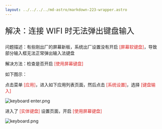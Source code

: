 ```yaml
---
layout: ../../../../md-astro/markdown-223-wrapper.astro
---
```


<p style="font-size:25px;">解决：连接 WIFI 时无法弹出键盘输入</p>

问题描述：有些刚出厂的屏幕新板，系统出厂设置没有开启 <font color=#dc2222>[屏幕软键盘]</font>，导致部分输入框无法正常弹出输入法键盘

解决方法：检查是否开启 <font color=#dc2222>[使用屏幕键盘]</font>

如下图示：

点击菜单 <font color=#dc2222>[应用]</font>，进入如下应用列表页面，然后点击 <font color=#dc2222>[系统设置]</font>，选择 <font color=#dc2222>[键盘输入]</font>

![keyboard enter.png](https://img.picui.cn/free/2024/06/28/667e2f1a73a82.png)

进入了 <font color=#dc2222>[实体键盘]</font> 设置页面，开启 <font color=#dc2222>[使用屏幕键盘]</font>

![keyboard.png](https://img.picui.cn/free/2024/06/28/667e2f1a73c50.png)
